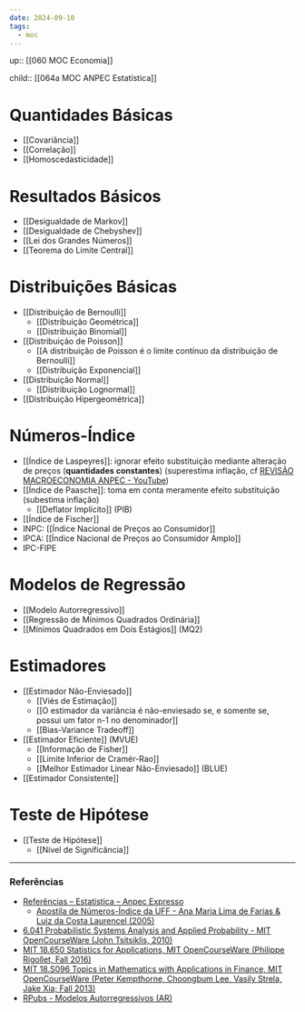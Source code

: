 ```yaml
---
date: 2024-09-10
tags:
  - moc
---
```

up:: [[060 MOC Economia]]

child:: [[064a MOC ANPEC Estatística]]

# Quantidades Básicas
- [[Covariância]]
- [[Correlação]]
- [[Homoscedasticidade]]

# Resultados Básicos
- [[Desigualdade de Markov]]
- [[Desigualdade de Chebyshev]]
- [[Lei dos Grandes Números]]
- [[Teorema do Limite Central]]

# Distribuições Básicas
- [[Distribuição de Bernoulli]]
	- [[Distribuição Geométrica]]
	- [[Distribuição Binomial]]
- [[Distribuição de Poisson]]
	- [[A distribuição de Poisson é o limite contínuo da distribuição de Bernoulli]]
	- [[Distribuição Exponencial]]
- [[Distribuição Normal]]
	- [[Distribuição Lognormal]]
- [[Distribuição Hipergeométrica]]

# Números-Índice
- [[Índice de Laspeyres]]: ignorar efeito substituição mediante alteração de preços (**quantidades constantes**) (superestima inflação, cf [REVISÃO MACROECONOMIA ANPEC - YouTube](https://youtu.be/VQI_N-1PZds?t=973))
- [[Índice de Paasche]]: toma em conta meramente efeito substituição (subestima inflação)
	- [[Deflator Implícito]] (PIB)
- [[Índice de Fischer]]
- INPC: [[Índice Nacional de Preços ao Consumidor]]
- IPCA: [[Índice Nacional de Preços ao Consumidor Amplo]]
- IPC-FIPE

# Modelos de Regressão
- [[Modelo Autorregressivo]]
- [[Regressão de Mínimos Quadrados Ordinária]]
- [[Mínimos Quadrados em Dois Estágios]] (MQ2)

# Estimadores
- [[Estimador Não-Enviesado]]
	- [[Viés de Estimação]]
	- [[O estimador da variância é não-enviesado se, e somente se, possui um fator n-1 no denominador]]
	- [[Bias-Variance Tradeoff]]
- [[Estimador Eficiente]] (MVUE)
	- [[Informação de Fisher]]
	- [[Limite Inferior de Cramér-Rao]]
	- [[Melhor Estimador Linear Não-Enviesado]] (BLUE)
- [[Estimador Consistente]]

# Teste de Hipótese
- [[Teste de Hipótese]]
	- [[Nível de Significância]]


---
### Referências
- [Referências – Estatística – Anpec Expresso](https://anpecexpresso.com/2018/12/12/referencias-estatistica/)
	- [Apostila de Números-Índice da UFF - Ana Maria Lima de Farias & Luiz da Costa Laurencel (2005)](https://anpecexpresso.com/wp-content/uploads/2018/12/nc3bameros-c3adndice.pdf) 
- [6.041 Probabilistic Systems Analysis and Applied Probability - MIT OpenCourseWare (John Tsitsiklis, 2010)](https://www.youtube.com/playlist?list=PLUl4u3cNGP61MdtwGTqZA0MreSaDybji8)
- [MIT 18.650 Statistics for Applications, MIT OpenCourseWare (Philippe Rigollet, Fall 2016)](https://www.youtube.com/playlist?list=PLUl4u3cNGP60uVBMaoNERc6knT_MgPKS0)
- [MIT 18.S096 Topics in Mathematics with Applications in Finance, MIT OpenCourseWare (Peter Kempthorne, Choongbum Lee, Vasily Strela, Jake Xia; Fall 2013)](https://www.youtube.com/playlist?list=PLCRPN3Z81LCIZ7543AvRjWfzSC15K7l-X)
- [RPubs - Modelos Autorregressivos (AR)](https://rpubs.com/hudsonchavs/modeloar)